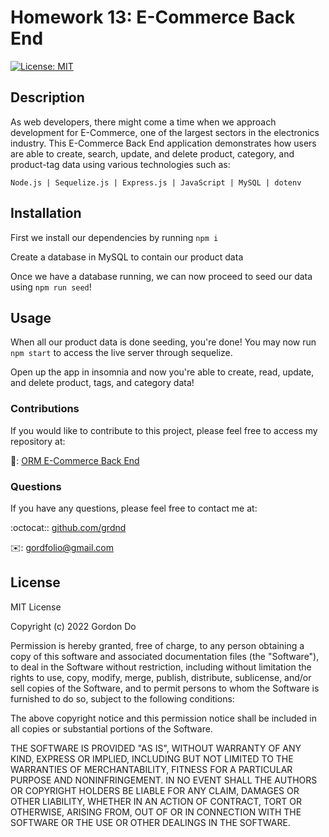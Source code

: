 # Homework 13: E-Commerce Back End

[![License: MIT](https://img.shields.io/badge/License-MIT-blue.svg)](https://opensource.org/licenses/MIT)

## Description

As web developers, there might come a time when we approach development for E-Commerce, one of the largest sectors in the electronics industry. This E-Commerce Back End application demonstrates how users are able to create, search, update, and delete product, category, and product-tag data using various technologies such as:

`Node.js | Sequelize.js | Express.js | JavaScript | MySQL | dotenv`

## Installation

First we install our dependencies by running `npm i`

Create a database in MySQL to contain our product data

Once we have a database running, we can now proceed to seed our data using `npm run seed`!

## Usage

When all our product data is done seeding, you're done! You may now run `npm start` to access the live server through sequelize.

Open up the app in insomnia and now you're able to create, read, update, and delete product, tags, and category data!

### Contributions

If you would like to contribute to this project, please feel free to access my repository at:

:open_file_folder:: [ORM E-Commerce Back End](github.com/grdnd/orm-eCommerce-backEnd)

### Questions

If you have any questions, please feel free to contact me at:

:octocat:: [github.com/grdnd](githu.com/grdnd)

:envelope:: [gordfolio@gmail.com](mailto:gordfolio@gmail.com)

## License

MIT License

Copyright (c) 2022 Gordon Do

Permission is hereby granted, free of charge, to any person obtaining a copy of this software and associated documentation files (the "Software"), to deal in the Software without restriction, including without limitation the rights to use, copy, modify, merge, publish, distribute, sublicense, and/or sell copies of the Software, and to permit persons to whom the Software is furnished to do so, subject to the following conditions:

The above copyright notice and this permission notice shall be included in all copies or substantial portions of the Software.

THE SOFTWARE IS PROVIDED "AS IS", WITHOUT WARRANTY OF ANY KIND, EXPRESS OR IMPLIED, INCLUDING BUT NOT LIMITED TO THE WARRANTIES OF MERCHANTABILITY, FITNESS FOR A PARTICULAR PURPOSE AND NONINFRINGEMENT. IN NO EVENT SHALL THE AUTHORS OR COPYRIGHT HOLDERS BE LIABLE FOR ANY CLAIM, DAMAGES OR OTHER LIABILITY, WHETHER IN AN ACTION OF CONTRACT, TORT OR OTHERWISE, ARISING FROM, OUT OF OR IN CONNECTION WITH THE SOFTWARE OR THE USE OR OTHER DEALINGS IN THE SOFTWARE.
